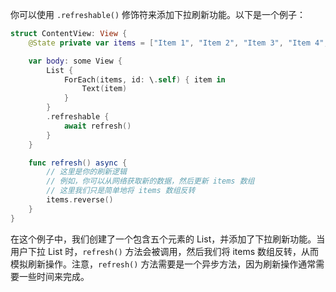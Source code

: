 
你可以使用 `.refreshable()` 修饰符来添加下拉刷新功能。以下是一个例子：

```swift
struct ContentView: View {
    @State private var items = ["Item 1", "Item 2", "Item 3", "Item 4", "Item 5"]

    var body: some View {
        List {
            ForEach(items, id: \.self) { item in
                Text(item)
            }
        }
        .refreshable {
            await refresh()
        }
    }

    func refresh() async {
        // 这里是你的刷新逻辑
        // 例如，你可以从网络获取新的数据，然后更新 items 数组
        // 这里我们只是简单地将 items 数组反转
        items.reverse()
    }
}
```

在这个例子中，我们创建了一个包含五个元素的 List，并添加了下拉刷新功能。当用户下拉 List 时，`refresh()` 方法会被调用，然后我们将 items 数组反转，从而模拟刷新操作。注意，`refresh()` 方法需要是一个异步方法，因为刷新操作通常需要一些时间来完成。
